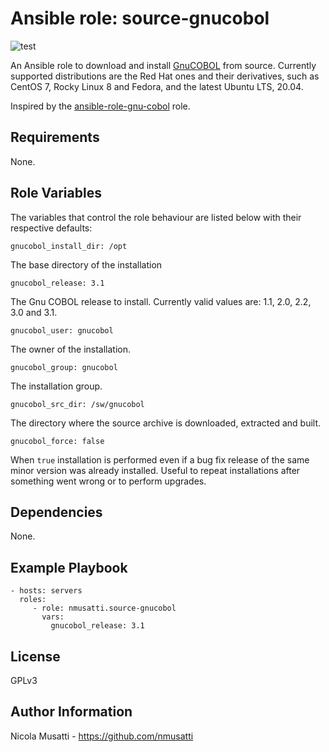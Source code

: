 Ansible role: source-gnucobol
=============================

![test](https://github.com/nmusatti/source-gnucobol/actions/workflows/test.yml/badge.svg)

An Ansible role to download and install [GnuCOBOL](https://sourceforge.net/projects/gnucobol/)
from source. Currently supported distributions are the Red Hat ones and their
derivatives, such as CentOS 7, Rocky Linux 8 and Fedora, and the latest Ubuntu
LTS, 20.04.

Inspired by the [ansible-role-gnu-cobol](https://github.com/ChristopherDavenport/ansible-role-gnu-cobol) role.

Requirements
------------

None.

Role Variables
--------------

The variables that control the role behaviour are listed below with their respective defaults:

    gnucobol_install_dir: /opt

The base directory of the installation

    gnucobol_release: 3.1

The Gnu COBOL release to install. Currently valid values are: 1.1, 2.0, 2.2, 3.0 and 3.1.

    gnucobol_user: gnucobol

The owner of the installation.

    gnucobol_group: gnucobol


The installation group.

    gnucobol_src_dir: /sw/gnucobol

The directory where the source archive is downloaded, extracted and built.

    gnucobol_force: false

When `true` installation is performed even if a bug fix release of the same
minor version was already installed. Useful to repeat installations after
something went wrong or to perform upgrades.

Dependencies
------------

None.

Example Playbook
----------------

    - hosts: servers
      roles:
         - role: nmusatti.source-gnucobol
           vars:
             gnucobol_release: 3.1

License
-------

GPLv3

Author Information
------------------

Nicola Musatti - https://github.com/nmusatti
